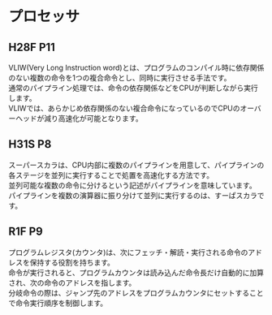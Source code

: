 # プロセッサ
## H28F P11
VLIW(Very Long Instruction word)とは、プログラムのコンパイル時に依存関係のない複数の命令を1つの複合命令とし、同時に実行させる手法です。  
通常のパイプライン処理では、命令の依存関係などをCPUが判断しながら実行します。  
VLIWでは、あらかじめ依存関係のない複合命令になっているのでCPUのオーバーヘッドが減り高速化が可能となります。

## H31S P8
スーパースカラは、CPU内部に複数のパイプラインを用意して、パイプラインの各ステージを並列に実行することで処置を高速化する方法です。  
並列可能な複数の命令に分けるという記述がパイプラインを意味しています。  
パイプラインを複数の演算器に振り分けて並列に実行するのは、すーぱスカラです。

## R1F P9
プログラムレジスタ(カウンタ)は、次にフェッチ・解読・実行される命令のアドレスを保持する役割を持ちます。  
命令が実行されると、プログラムカウンタは読み込んだ命令長だけ自動的に加算され、次の命令のアドレスを指します。  
分岐命令の際は、ジャンプ先のアドレスをプログラムカウンタにセットすることで命令実行順序を制御します。
